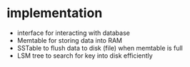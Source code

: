 # implementation

- interface for interacting with database
- Memtable for storing data into RAM
- SSTable to flush data to disk (file) when memtable is full
- LSM tree to search for key into disk efficiently 
